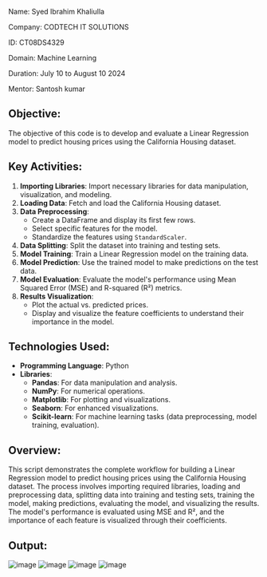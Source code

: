 Name: Syed Ibrahim Khaliulla

Company: CODTECH IT SOLUTIONS

ID: CT08DS4329

Domain: Machine Learning

Duration: July 10 to August 10 2024

Mentor: Santosh kumar

## **Objective:**
The objective of this code is to develop and evaluate a Linear Regression model to predict housing prices using the California Housing dataset. 

## **Key Activities:**
1. **Importing Libraries**: Import necessary libraries for data manipulation, visualization, and modeling.
2. **Loading Data**: Fetch and load the California Housing dataset.
3. **Data Preprocessing**:
    - Create a DataFrame and display its first few rows.
    - Select specific features for the model.
    - Standardize the features using `StandardScaler`.
4. **Data Splitting**: Split the dataset into training and testing sets.
5. **Model Training**: Train a Linear Regression model on the training data.
6. **Model Prediction**: Use the trained model to make predictions on the test data.
7. **Model Evaluation**: Evaluate the model's performance using Mean Squared Error (MSE) and R-squared (R²) metrics.
8. **Results Visualization**: 
    - Plot the actual vs. predicted prices.
    - Display and visualize the feature coefficients to understand their importance in the model.

## **Technologies Used:**
- **Programming Language**: Python
- **Libraries**:
  - **Pandas**: For data manipulation and analysis.
  - **NumPy**: For numerical operations.
  - **Matplotlib**: For plotting and visualizations.
  - **Seaborn**: For enhanced visualizations.
  - **Scikit-learn**: For machine learning tasks (data preprocessing, model training, evaluation).

## **Overview:**
This script demonstrates the complete workflow for building a Linear Regression model to predict housing prices using the California Housing dataset. The process involves importing required libraries, loading and preprocessing data, splitting data into training and testing sets, training the model, making predictions, evaluating the model, and visualizing the results. The model's performance is evaluated using MSE and R², and the importance of each feature is visualized through their coefficients.

## **Output:**
![image](https://github.com/user-attachments/assets/7d0ada4c-1969-4e08-a05d-742c31eba7a0)
![image](https://github.com/user-attachments/assets/a553900a-9f5d-484c-984a-1761affa99b5)
![image](https://github.com/user-attachments/assets/3888f6a2-3c06-441e-8b5f-f476fe782e2e)
![image](https://github.com/user-attachments/assets/b1adb298-46a1-4def-afc7-fa061abaca65)


